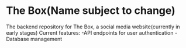 # The Box(Name subject to change)
The backend repository for The Box, a social media website(currently in early stages)
Current features:
-API endpoints for user authentication
-Database management

